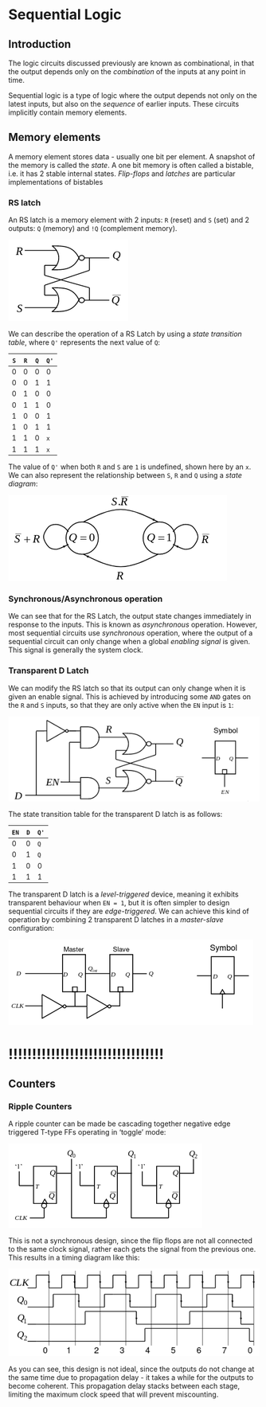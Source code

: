 # Sequential Logic

## Introduction

The logic circuits discussed previously are known as combinational, in that the output depends only on the *combination* of the inputs at any point in time.

Sequential logic is a type of logic where the output depends not only on the latest inputs, but also on the *sequence* of earlier inputs. These circuits implicitly contain memory elements.

## Memory elements

A memory element stores data - usually one bit per element. A snapshot of the memory is called the *state*. A one bit memory is often called a bistable, i.e. it has 2 stable internal states. *Flip-flops* and *latches* are particular implementations of bistables

### RS latch

An RS latch is a memory element with 2 inputs: `R` (reset) and `S` (set) and 2 outputs: `Q` (memory) and `!Q` (complement memory).

![rsLatch](notesImages/rsLatch.png)

We can describe the operation of a RS Latch by using a *state transition table*, where `Q'` represents the next value of `Q`:

| `S` | `R` | `Q` | `Q'` |
| --- | --- | --- | ---- |
| 0   | 0   | 0   | 0    |
| 0   | 0   | 1   | 1    |
| 0   | 1   | 0   | 0    |
| 0   | 1   | 1   | 0    |
| 1   | 0   | 0   | 1    |
| 1   | 0   | 1   | 1    |
| 1   | 1   | 0   | `x`  |
| 1   | 1   | 1   | `x`  |

The value of `Q'` when both `R` and `S` are `1` is undefined, shown here by an `x`. We can also represent the relationship between `S`, `R` and `Q` using a *state diagram*:

![rsLatchStateDiagram](notesImages/rsLatchStateDiagram.png)

### Synchronous/Asynchronous operation


We can see that for the RS Latch, the output state changes immediately in response to the inputs. This is known as *asynchronous* operation. However, most sequential circuits use *synchronous* operation, where the output of a sequential circuit can only change when a global *enabling signal* is given. This signal is generally the system clock.

### Transparent D Latch

We can modify the RS latch so that its output can only change when it is given an enable signal. This is achieved by introducing some `AND` gates on the `R` and `S` inputs, so that they are only active when the `EN` input is `1`:

![transparentDLatch](notesImages/transparentDLatch.png)

The state transition table for the transparent D latch is as follows:

| `EN` | `D` | `Q'` |
| ---- | --- | ---- |
| 0    | 0   | `Q`  |
| 0    | 1   | `Q`  |
| 1    | 0   | 0    |
| 1    | 1   | 1    |

The transparent D latch is a *level-triggered* device, meaning it exhibits transparent behaviour when `EN = 1`, but it is often simpler to design sequential circuits if they are *edge-triggered*. We can achieve this kind of operation by combining 2 transparent D latches in a *master-slave* configuration:

![masterSlaveDFlipFlop](notesImages/masterSlaveDFlipFlop.png)

# !!!!!!!!!!!!!!!!!!!!!!!!!!!!!!!!!

## Counters

### Ripple Counters

A ripple counter can be made be cascading together negative edge triggered T-type FFs operating in ‘toggle’ mode:

![rippleCounter](notesImages/rippleCounter.png)

This is not a synchronous design, since the flip flops are not all connected to the same clock signal, rather each gets the signal from the previous one. This results in a timing diagram like this:

![rippleCounterTiming](notesImages/rippleCounterTiming.png)

As you can see, this design is not ideal, since the outputs do not change at the same time due to propagation delay - it takes a while for the outputs to become coherent. This propagation delay stacks between each stage, limiting the maximum clock speed that will prevent miscounting.
